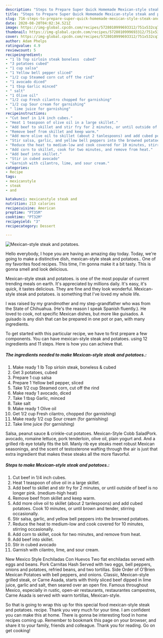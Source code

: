 ```yaml
---
description: "Steps to Prepare Super Quick Homemade Mexican-style steak and potatoes."
title: "Steps to Prepare Super Quick Homemade Mexican-style steak and potatoes."
slug: 716-steps-to-prepare-super-quick-homemade-mexican-style-steak-and-potatoes
date: 2020-08-20T04:02:34.521Z
image: https://img-global.cpcdn.com/recipes/5728010999693312/751x532cq70/mexican-style-steak-and-potatoes-recipe-main-photo.jpg
thumbnail: https://img-global.cpcdn.com/recipes/5728010999693312/751x532cq70/mexican-style-steak-and-potatoes-recipe-main-photo.jpg
cover: https://img-global.cpcdn.com/recipes/5728010999693312/751x532cq70/mexican-style-steak-and-potatoes-recipe-main-photo.jpg
author: Adam Phelps
ratingvalue: 4.9
reviewcount: 5
recipeingredient:
- "1 lb Top sirloin steak boneless  cubed"
- "3 potatoes cubed"
- "1 cup salsa"
- "1 Yellow bell pepper sliced"
- "1/2 cup Steamed corn cut off the rind"
- "1 avocado diced"
- "1 tbsp Garlic minced"
- " salt"
- "1 Olive oil"
- "1/2 cup Fresh cilantro chopped for garnishing"
- "1/2 cup Sour cream for garnishing"
- " lime juice for garnishing"
recipeinstructions:
- "Cut beef in 1/4 inch cubes."
- "Heat 1 teaspoon of olive oil in a large skillet."
- "Add beef to skillet and stir fry for 2 minutes, or until outside of beef is no longer pink. (medium-high heat)"
- "Remove beef from skillet and keep warm."
- "Add more olive oil to skillet (about 2 tanlespoons) and add cubed potatoes. Cook 10 minutes, or until brown and tender, stirring occasionally."
- "Stir salsa, garlic, and yellow bell peppers into the browned potatoes."
- "Reduce the heat to medium-low and cook covered for 10 minutes, stirring occasionally."
- "Add corn to skillet, cook for two minutes, and remove from heat."
- "Add beef into skillet."
- "Stir in cubed avocado"
- "Garnish with cilantro, lime, and sour cream."
categories:
- Recipe
tags:
- mexicanstyle
- steak
- and

katakunci: mexicanstyle steak and 
nutrition: 213 calories
recipecuisine: American
preptime: "PT35M"
cooktime: "PT32M"
recipeyield: "3"
recipecategory: Dessert

---
```



![Mexican-style steak and potatoes.](https://img-global.cpcdn.com/recipes/5728010999693312/751x532cq70/mexican-style-steak-and-potatoes-recipe-main-photo.jpg)

Hello everybody, I hope you are having an amazing day today. Today, we're going to make a distinctive dish, mexican-style steak and potatoes.. One of my favorites food recipes. This time, I'm gonna make it a bit tasty. This is gonna smell and look delicious.

Mexican-style steak and potatoes. is one of the most popular of current trending meals on earth. It's appreciated by millions daily. It's easy, it's quick, it tastes delicious. They are fine and they look wonderful. Mexican-style steak and potatoes. is something that I've loved my whole life.

I was raised by my grandmother and my step-grandfather who was from the State of Chihuahua. (He&#39;s the reason I speak Spanish fluently.). He loved to cook, not specific Mexican dishes, but more like guisados. A guisado is any dish that can be prepared in one pot or pan, with many ingredients.


To get started with this particular recipe, we have to first prepare a few components. You can have mexican-style steak and potatoes. using 12 ingredients and 11 steps. Here is how you can achieve that.

<!--inarticleads1-->

##### The ingredients needed to make Mexican-style steak and potatoes.:

1. Make ready 1 lb Top sirloin steak, boneless &amp; cubed
1. Get 3 potatoes, cubed
1. Prepare 1 cup salsa
1. Prepare 1 Yellow bell pepper, sliced
1. Take 1/2 cup Steamed corn, cut off the rind
1. Make ready 1 avocado, diced
1. Take 1 tbsp Garlic, minced
1. Take  salt
1. Make ready 1 Olive oil
1. Get 1/2 cup Fresh cilantro, chopped (for garnishing)
1. Make ready 1/2 cup Sour cream (for garnishing)
1. Take  lime juice (for garnishing)


Salsa, peanut sauce &amp; crinkle-cut potatoes. Mexican-Style Cobb SaladPork. avocado, romaine lettuce, pork tenderloin, olive oil, plain yogurt and. And a grilled rib eye totally fits the bill. Manly rib eye steaks meet robust Mexican seasonings, and the scent of testosterone wafting through the air is just that extra ingredient that makes these steaks all the more flavorful. 

<!--inarticleads2-->

##### Steps to make Mexican-style steak and potatoes.:

1. Cut beef in 1/4 inch cubes.
1. Heat 1 teaspoon of olive oil in a large skillet.
1. Add beef to skillet and stir fry for 2 minutes, or until outside of beef is no longer pink. (medium-high heat)
1. Remove beef from skillet and keep warm.
1. Add more olive oil to skillet (about 2 tanlespoons) and add cubed potatoes. Cook 10 minutes, or until brown and tender, stirring occasionally.
1. Stir salsa, garlic, and yellow bell peppers into the browned potatoes.
1. Reduce the heat to medium-low and cook covered for 10 minutes, stirring occasionally.
1. Add corn to skillet, cook for two minutes, and remove from heat.
1. Add beef into skillet.
1. Stir in cubed avocado
1. Garnish with cilantro, lime, and sour cream.


New Mexico Style Enchiladas Con Huevos Two flat enchiladas served with eggs and beans. Pork Carnitas Hash Served with two eggs, bell peppers, onions and potatoes, refried beans, and two tortillas. Side Order of O&#39;Brien Mexican Potatoes with bell peppers, and onions. Classic, Mexican-style grilled steak, or Carne Asada, starts with thinly sliced beef dipped in lime juice, garlic and salt, then seared over an open fire. Famous throughout Mexico, especially in rustic, open-air restaurants, restaurantes campestres, Carne Asada is served with warm tortillas, Mexican-style. 

So that is going to wrap this up for this special food mexican-style steak and potatoes. recipe. Thank you very much for your time. I am confident you can make this at home. There is gonna be interesting food in home recipes coming up. Remember to bookmark this page on your browser, and share it to your family, friends and colleague. Thank you for reading. Go on get cooking!
